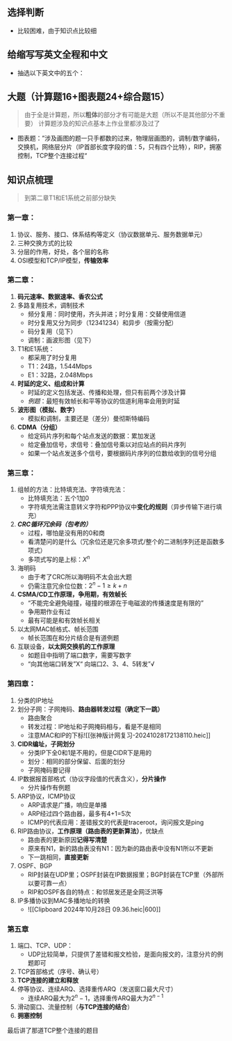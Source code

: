 ## 选择判断

- 比较困难，由于知识点比较细
## 给缩写写英文全程和中文

- 抽选以下英文中的五个：

## 大题（计算题16+图表题24+综合题15）

>由于全是计算题，所以**粗体**的部分才有可能是大题（所以不是其他部分不重要）
>计算题涉及的知识点基本上作业里都涉及过了

- 图表题：”涉及画图的题一只手都数的过来，物理层画图的，调制/数字编码，交换机，网络层分片（IP首部长度字段的值：5，只有四个比特），RIP，拥塞控制，TCP整个连接过程“
## 知识点梳理

> 到第二章T1和E1系统之前部分缺失

### 第一章：
1. 协议、服务、接口、体系结构等定义（协议数据单元、服务数据单元）
2. 三种交换方式的比较
3. 分层的作用，好处，各个层的名称
4. OSI模型和TCP/IP模型，**传输效率**
### 第二章：
1. **码元速率、数据速率、香农公式**
2. 多路复用技术，调制技术
	- 频分复用：同时使用，齐头并进；时分复用：交替使用信道
	- 时分复用又分为同步（12341234）和异步（按需分配）
	- 码分复用（见下）
	- 调制：画波形图（见下）
1. T1和E1系统：
	- 都采用了时分复用
	- T1：24路，1.544Mbps
	- E1：32路，2.048Mbps
2. **时延的定义、组成和计算**
	- 时延的定义包括发送、传播和处理，但只有前两个涉及计算
	- *例题*：最短有效帧长和平等协议的信道利用率会用到时延
3. **波形图（模拟、数字）**
	- 模拟和调制，主要还是（差分）曼彻斯特编码
4. **CDMA（分组）**
	- 给定码片序列和每个站点发送的数据：累加发送
	- 给定叠加信号，求信号：叠加信号乘以对应站点的码片序列
	- 如果一个站点发送多个信号，要根据码片序列的位数给收到的信号分组
### 第三章：
1. 组帧的方法：比特填充法、字符填充法：
	- 比特填充法：五个1加0
	- 字符填充法需注意转义字符和PPP协议中**变化的规则**（异步传输下进行填充）
1. ***CRC循环冗余码（包考的）***
	- 过程，哪怕是没有用的0和商
	- 看清楚问的是什么（冗余位还是冗余多项式/整个的二进制序列还是函数多项式）
	- 多项式写的是上标：$X^{n}$
2. 海明码
	- 由于考了CRC所以海明码不太会出大题
	- 仍需注意冗余位位数：$2^{n}-1\ge k+n$
3. **CSMA/CD工作原理，争用期，有效帧长**
	- “不能完全避免碰撞，碰撞的根源在于电磁波的传播速度是有限的”
	- 争用期作业有过
	- 最有可能是和有效帧长相关
4. 以太网MAC帧格式、帧长范围
	- 帧长范围在和分片结合是有道例题
5. 互联设备，**以太网交换机的工作原理**
	- 如题目中指明了端口数字，需要写数字
	- “向其他端口转发”X“   向端口2、3、4、5转发”√
### 第四章：
1. 分类的IP地址
2. 划分子网：子网掩码、**路由器转发过程（确定下一跳）**
	- 路由聚合
	- 转发过程：IP地址和子网掩码相与，看是不是相同
	- 注意MAC和IP的下标![[张神版计网复习-20241028172138110.heic]]
1. **CIDR编址，子网划分**
	- 分类IP下全0和1是不用的，但是CIDR下是用的
	- 划分：相同的部分保留、后面的划分
	- 子网掩码要记得
2. IP数据报首部格式（协议字段值的代表含义），**分片操作**
	- 分片操作有例题
3. ARP协议，ICMP协议
	- ARP请求是广播，响应是单播
	- ARP经过四个路由器，最多有4+1=5次
	- ICMP的代表应用：差错报文的代表是traceroot，询问报文是ping
4. RIP路由协议，**工作原理（路由表的更新算法）**，优缺点
	- 路由表的更新原因**记得写清楚**
	- 原来有N1，新的路由表没有N1：因为新的路由表中没有N1所以不更新
	- 下一跳相同，**直接更新**
1. OSPF、BGP
	- RIP封装在UDP里；OSPF封装在IP数据报里；BGP封装在TCP里（外部所以要可靠一点）
	- RIP和OSPF各自的特点：和邻居发还是全网泛洪等
2. IP多播协议到MAC多播地址的转换
	- ![[Clipboard 2024年10月28日 09.36.heic|600]]
### 第五章
1. 端口、TCP、UDP：
	- UDP比较简单，只提供了差错和报文检验，是面向报文的，注意分片的例题即可
2. TCP首部格式（序号、确认号）
3. **TCP连接的建立和释放**
4. 停等协议、连续ARQ、选择重传ARQ（发送窗口最大尺寸）
	- 连续ARQ最大为$2^{n}-1$，选择重传ARQ最大为$2^{n-1}$
5. 滑动窗口、流量控制（**与TCP连接的结合**）
6. **拥塞控制**

最后讲了那道TCP整个连接的题目
